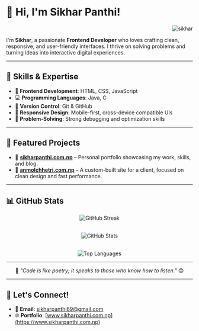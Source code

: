 # 👋 Hi, I'm Sikhar Panthi!

<p align="right">
  <img src="https://komarev.com/ghpvc/?username=sikharspi&label=Profile%20views&color=0e75b6&style=flat" alt="sikhar" />
</p>

I'm **Sikhar**, a passionate **Frontend Developer** who loves crafting clean, responsive, and user-friendly interfaces. I thrive on solving problems and turning ideas into interactive digital experiences.

---

## 🌟 Skills & Expertise
- 🎨 **Frontend Development**: HTML, CSS, JavaScript  
- 💻 **Programming Languages**: Java, C  
- 🔧 **Version Control**: Git & GitHub  
- 📱 **Responsive Design**: Mobile-first, cross-device compatible UIs  
- 🧠 **Problem-Solving**: Strong debugging and optimization skills  

---

## 🚀 Featured Projects

- 🔗 [**sikharpanthi.com.np**](https://sikharpanthi.com.np) – Personal portfolio showcasing my work, skills, and blog.  
- 🔗 [**anmolchhetri.com.np**](https://anmolchhetri.com.np) – A custom-built site for a client, focused on clean design and fast performance.

---

## 📊 GitHub Stats

<div align="center">

<img src="https://nirzak-streak-stats.vercel.app/?user=sikharsp&theme=dark&hide_border=false" alt="GitHub Streak" /><br/><br/>

<img src="https://github-readme-stats.vercel.app/api?username=sikharsp&theme=dark&hide_border=false&include_all_commits=true&count_private=true" alt="GitHub Stats" /><br/><br/>

<img src="https://github-readme-stats.vercel.app/api/top-langs/?username=sikharsp&theme=dark&hide_border=false&include_all_commits=true&count_private=true&layout=compact" alt="Top Languages" />

</div>

---

<p align="center">
  🌱 <em>"Code is like poetry; it speaks to those who know how to listen."</em> 😊
</p>

---

## 🤝 Let's Connect!

- 📧 **Email**: [sikharpanthi69@gmail.com](mailto:sikharpanthi69@gmail.com)  
- 🌐 **Portfolio**: [www.sikharpanthi.com.np](https://www.sikharpanthi.com.np)  

